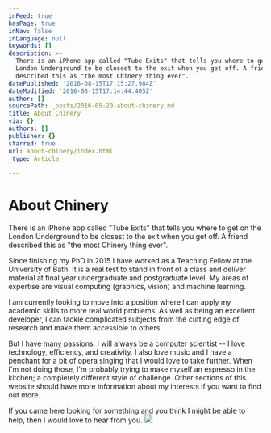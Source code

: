```yaml
---
inFeed: true
hasPage: true
inNav: false
inLanguage: null
keywords: []
description: >-
  There is an iPhone app called "Tube Exits" that tells you where to get on the
  London Underground to be closest to the exit when you get off. A friend
  described this as "the most Chinery thing ever".
datePublished: '2016-08-15T17:15:27.984Z'
dateModified: '2016-08-15T17:14:44.405Z'
author: []
sourcePath: _posts/2016-05-20-about-chinery.md
title: About Chinery
via: {}
authors: []
publisher: {}
starred: true
url: about-chinery/index.html
_type: Article

---
```

# About Chinery

There is an iPhone app called "Tube Exits" that tells you where to get on the London Underground to be closest to the exit when you get off. A friend described this as "the most Chinery thing ever".

Since finishing my PhD in 2015 I have worked as a Teaching Fellow at the University of Bath. It is a real test to stand in front of a class and deliver material at final year undergraduate and postgraduate level. My areas of expertise are visual computing (graphics, vision) and machine learning.

I am currently looking to move into a position where I can apply my academic skills to more real world problems. As well as being an excellent developer, I can tackle complicated subjects from the cutting edge of research and make them accessible to others.

But I have many passions. I will always be a computer scientist -- I love technology, efficiency, and creativity. I also love music and I have a penchant for a bit of opera singing that I would love to take further. When I'm not doing those, I'm probably trying to make myself an espresso in the kitchen; a completely different style of challenge. Other sections of this website should have more information about my interests if you want to find out more.

If you came here looking for something and you think I might be able to help, then I would love to hear from you.
![](https://the-grid-user-content.s3-us-west-2.amazonaws.com/e70cf37c-3b51-4fe3-9d5e-448bf62020f5.jpg)